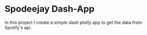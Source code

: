 # Spodeejay Dash-App

In this project I create a simple dash plotly app to get the data from Spotify's api.
